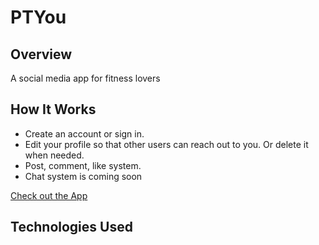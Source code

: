 # PTYou

## Overview
A social media app for fitness lovers

## How It Works
- Create an account or sign in.
- Edit your profile so that other users can reach out to you. Or delete it when needed.
- Post, comment, like system.
- Chat system is coming soon

[Check out the App](https://ptyou-mern.herokuapp.com/)

## Technologies Used

